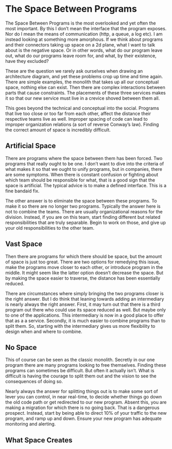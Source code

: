 # The Space Between Programs
The Space Between Programs is the most overlooked and yet often the most important. By this I don’t mean the interface that the program exposes. Nor do I mean the means of communication (http, a queue, a log etc). I  am instead looking at something more amorphous. If we think about programs and their connectors taking up space on a 2d plane, what I want to talk about is the negative space. Or in other words, what do our program leave out, what do our programs leave room for, and what, by their existence, have they excluded?

These are the question we rarely ask ourselves when drawing an architecture diagram, and yet these problems crop up time and time again. There are simple examples, the monolith that takes up all our conceptual space, nothing else can exist. Then there are complex interactions between parts that cause constraints. The placements of these three services makes it so that our new service must live in a crevice shoved between them all. 

This goes beyond the technical and conceptual into the social. Programs that live too close or too far from each other, affect the distance their respective teams live as well. Improper spacing of code can lead to improper organization relations (a sort of reverse Conway’s law). Finding the correct amount of space is incredibly difficult.

## Artificial Space
There are programs where the space between them has been forced. Two programs that really ought to be one. I don’t want to dive into the criteria of what makes it so that we ought to unify programs, but in companies, there are some symptoms. When there is constant confusion or fighting about which team should be responsible for what, that is a good sign that the space is artificial. The typical advice is to make a defined interface. This is a fine bandaid fix.

The other answer is to eliminate the space between these programs. To make it so there are no longer two programs. Typically the answer here is not to combine the teams. There are usually organizational reasons for the division. Instead, if you are on this team, start finding different but related responsibilities that are truly separable. Begin to work on those, and give up your old responsibilities to the other team.

## Vast Space
Then there are programs for which there should be space, but the amount of space is just too great. There are two options for remedying this issue, make the programs move closer to each other, or introduce program in the middle. It might seem like the latter option doesn’t decrease the space. But by making the space easier to traverse, the distance has been essentially reduced.

There are circumstances where simply bringing the two programs closer is the right answer. But I do think that leaning towards adding an intermediary is nearly always the right answer. First, it may turn out that there is a third program out there who could use its space reduced as well. But maybe only to one of the applications. This intermediary is now in a good place to offer that as a a service. Secondly, it is much easier to combine programs than to split them. So, starting with the intermediary gives us more flexibility to design when and where to combine.

## No Space
This of course can be seen as the classic monolith. Secretly in our one program there are many programs looking to free themselves. Finding these programs can sometimes be difficult. But often it actually isn’t. What is difficult is having the courage to split them out and the vision to see the consequences of doing so.

Nearly always the answer for splitting things out is to make some sort of lever you can control, in near real-time, to decide whether things go down the old code path or get redirected to our new program. Absent this, you are making a migration for which there is no going back. That is a dangerous prospect. Instead, start by being able to direct 10% of your traffic to the new program, and ramp up and down. Ensure your new program has adequate monitoring and alerting. 

## What Space Creates